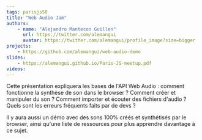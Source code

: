 ```yaml
---
tags: parisjs50
title: "Web Audio Jam"
authors:
    - name: "Alejandro Mantecon Guillen"
      url: https://twitter.com/alemangui
      avatar: https://twitter.com/alemangui/profile_image?size=bigger
projects:
    - https://github.com/alemangui/web-audio-demo
slides:
    - https://alemangui.github.io/Paris-JS-meetup.pdf
videos:
---
```

Cette présentation expliquera les bases de l'API Web Audio : comment fonctionne la synthèse de son dans le browser ? Comment créer et manipuler du son ? Comment importer et écouter des fichiers d'audio ? Quels sont les erreurs fréquents faits par de devs ?

Il y aura aussi un démo avec des sons 100% créés et synthétisés par le browser, ainsi qu'une liste de ressources pour plus apprendre davantage à ce sujet.
